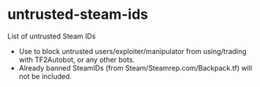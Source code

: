 # untrusted-steam-ids
List of untrusted Steam IDs

- Use to block untrusted users/exploiter/manipulator from using/trading with TF2Autobot, or any other bots.
- Already banned SteamIDs (from Steam/Steamrep.com/Backpack.tf) will not be included.

<!--
## Moderators
(Currently none)
-->
